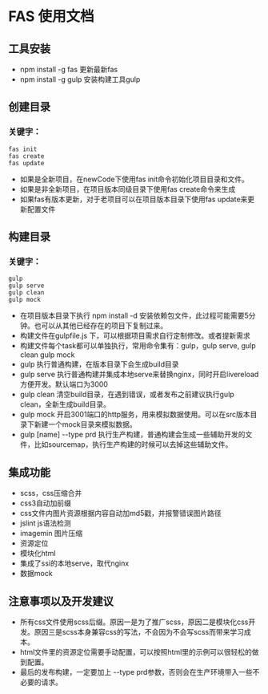 # FAS 使用文档

## 工具安装

+ npm install -g fas 更新最新fas
+ npm install -g gulp 安装构建工具gulp

## 创建目录

### 关键字：

    fas init
    fas create
    fas update

+ 如果是全新项目，在newCode下使用fas init命令初始化项目目录和文件。
+ 如果是非全新项目，在项目版本同级目录下使用fas create命令来生成
+ 如果fas有版本更新，对于老项目可以在项目版本目录下使用fas update来更新配置文件

## 构建目录 

### 关键字：

    gulp
    gulp serve
    gulp clean
    gulp mock

+ 在项目版本目录下执行 npm install -d 安装依赖包文件，此过程可能需要5分钟。也可以从其他已经存在的项目下复制过来。
+ 构建文件在gulpfile.js 下，可以根据项目需求自行定制修改。或者提新需求
+ 构建文件每个task都可以单独执行，常用命令集有：gulp，gulp serve, gulp clean gulp mock
+ gulp 执行普通构建，在版本目录下会生成build目录
+ gulp serve 执行普通构建并集成本地serve来替换nginx，同时开启livereload方便开发。默认端口为3000
+ gulp clean 清空build目录，在遇到错误，或者发布之前建议执行gulp clean，全新生成build目录。
+ gulp mock 开启3001端口的http服务，用来模拟数据使用。可以在src版本目录下新建一个mock目录来模拟数据。
+ gulp [name] --type prd 执行生产构建，普通构建会生成一些辅助开发的文件，比如sourcemap，执行生产构建的时候可以去掉这些辅助文件。

## 集成功能

+ scss，css压缩合并
+ css3自动加前缀
+ css文件内图片资源根据内容自动加md5戳，并报警错误图片路径
+ jslint js语法检测
+ imagemin 图片压缩
+ 资源定位
+ 模块化html
+ 集成了ssi的本地serve，取代nginx
+ 数据mock


## 注意事项以及开发建议

+ 所有css文件使用scss后缀。原因一是为了推广scss，原因二是模块化css开发。原因三是scss本身兼容css的写法，不会因为不会写scss而带来学习成本。
+ html文件里的资源定位需要手动配置，可以按照html里的示例可以很轻松的做到配置。
+ 最后的发布构建，一定要加上 --type prd参数，否则会在生产环境带入一些不必要的请求。